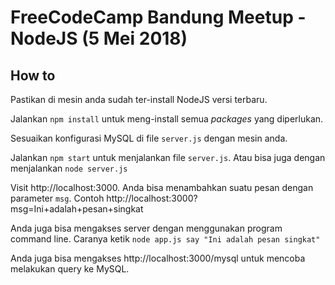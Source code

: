 # FreeCodeCamp Bandung Meetup - NodeJS (5 Mei 2018)

## How to

Pastikan di mesin anda sudah ter-install NodeJS versi terbaru.

Jalankan `npm install` untuk meng-install semua _packages_ yang diperlukan.

Sesuaikan konfigurasi MySQL di file `server.js` dengan mesin anda.

Jalankan `npm start` untuk menjalankan file `server.js`.
Atau bisa juga dengan menjalankan `node server.js`

Visit http://localhost:3000. Anda bisa menambahkan suatu pesan dengan parameter `msg`.
Contoh http://localhost:3000?msg=Ini+adalah+pesan+singkat

Anda juga bisa mengakses server dengan menggunakan program command line.
Caranya ketik `node app.js say "Ini adalah pesan singkat"`

Anda juga bisa mengakses http://localhost:3000/mysql untuk mencoba melakukan query ke MySQL.
